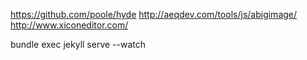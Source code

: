 https://github.com/poole/hyde
http://aeqdev.com/tools/js/abigimage/
http://www.xiconeditor.com/

bundle exec jekyll serve --watch
